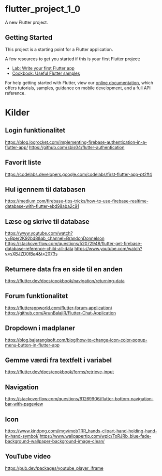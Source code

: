 # flutter_project_1_0

A new Flutter project.

## Getting Started

This project is a starting point for a Flutter application.

A few resources to get you started if this is your first Flutter project:

- [Lab: Write your first Flutter app](https://flutter.dev/docs/get-started/codelab)
- [Cookbook: Useful Flutter samples](https://flutter.dev/docs/cookbook)

For help getting started with Flutter, view our
[online documentation](https://flutter.dev/docs), which offers tutorials,
samples, guidance on mobile development, and a full API reference.

# Kilder

## Login funktionalitet
https://blog.logrocket.com/implementing-firebase-authentication-in-a-flutter-app/
https://github.com/sbis04/flutter-authentication

## Favorit liste
https://codelabs.developers.google.com/codelabs/first-flutter-app-pt2#4

## Hul igennem til databasen
https://medium.com/firebase-tips-tricks/how-to-use-firebase-realtime-database-with-flutter-ebd98aba2c91

## Læse og skrive til database
https://www.youtube.com/watch?v=Bper2K92bd8&ab_channel=BrandonDonnelson
https://stackoverflow.com/questions/52072948/flutter-get-firebase-database-reference-child-all-data
https://www.youtube.com/watch?v=sXBJZD0fBa4&t=2073s

## Returnere data fra en side til en anden
https://flutter.dev/docs/cookbook/navigation/returning-data

## Forum funktionalitet
https://flutterappworld.com/flutter-forum-application/
https://github.com/ArunBalajiR/Flutter-Chat-Application

## Dropdown i madplaner
https://blog.bajarangisoft.com/blog/how-to-change-icon-color-popup-menu-button-in-flutter-app

## Gemme værdi fra textfelt i variabel
https://flutter.dev/docs/cookbook/forms/retrieve-input

## Navigation
https://stackoverflow.com/questions/61269906/flutter-bottom-navigation-bar-with-pageview

## Icon
https://www.kindpng.com/imgv/mobTRR_hands-clipart-hand-holding-hand-in-hand-symbol/
https://www.wallpapertip.com/wpic/ToRJRb_blue-fade-background-wallpaper-background-image-clean/

## YouTube video
https://pub.dev/packages/youtube_player_iframe